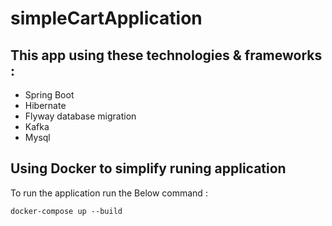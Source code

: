 # simpleCartApplication


## This app using these technologies & frameworks : 

* Spring Boot 
* Hibernate 
* Flyway database migration 
* Kafka 
* Mysql



## Using Docker to simplify runing application



To run the application run the Below command :

```
docker-compose up --build
```


